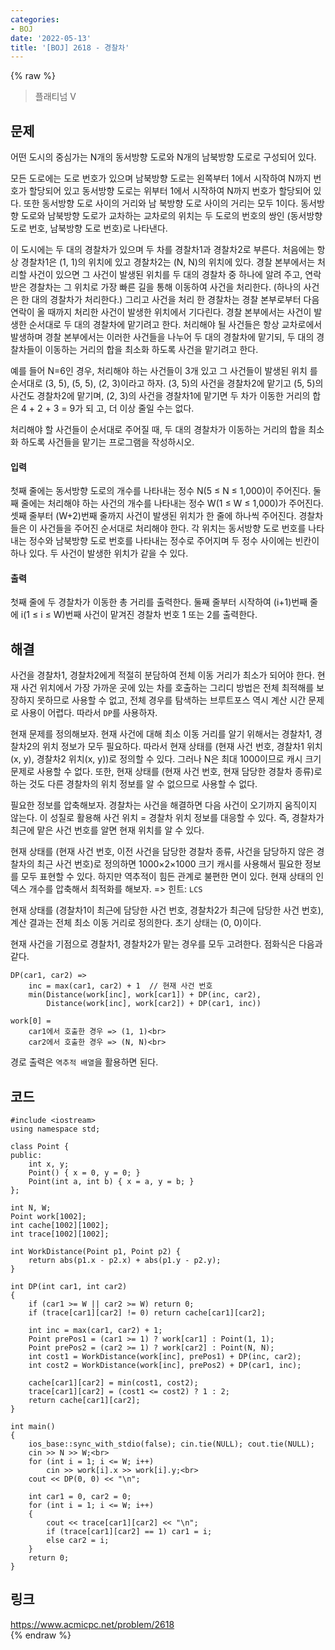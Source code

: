 ```yaml
---
categories:
- BOJ
date: '2022-05-13'
title: '[BOJ] 2618 - 경찰차'
---
```


{% raw %}
> 플래티넘 V<br>

## 문제
어떤 도시의 중심가는 N개의 동서방향 도로와 N개의 남북방향 도로로 구성되어 있다.

모든 도로에는 도로 번호가 있으며 남북방향 도로는 왼쪽부터 1에서 시작하여 N까지 번호가 할당되어 있고 동서방향 도로는 위부터 1에서 시작하여 N까지 번호가 할당되어 있다. 또한 동서방향 도로 사이의 거리와 남 북방향 도로 사이의 거리는 모두 1이다. 동서방향 도로와 남북방향 도로가 교차하는 교차로의 위치는 두 도로의 번호의 쌍인 (동서방향 도로 번호, 남북방향 도로 번호)로 나타낸다.

이 도시에는 두 대의 경찰차가 있으며 두 차를 경찰차1과 경찰차2로 부른다. 처음에는 항상 경찰차1은 (1, 1)의 위치에 있고 경찰차2는 (N, N)의 위치에 있다. 경찰 본부에서는 처리할 사건이 있으면 그 사건이 발생된 위치를 두 대의 경찰차 중 하나에 알려 주고, 연락 받은 경찰차는 그 위치로 가장 빠른 길을 통해 이동하여 사건을 처리한다. (하나의 사건은 한 대의 경찰차가 처리한다.) 그리고 사건을 처리 한 경찰차는 경찰 본부로부터 다음 연락이 올 때까지 처리한 사건이 발생한 위치에서 기다린다. 경찰 본부에서는 사건이 발생한 순서대로 두 대의 경찰차에 맡기려고 한다. 처리해야 될 사건들은 항상 교차로에서 발생하며 경찰 본부에서는 이러한 사건들을 나누어 두 대의 경찰차에 맡기되, 두 대의 경찰차들이 이동하는 거리의 합을 최소화 하도록 사건을 맡기려고 한다.

예를 들어 N=6인 경우, 처리해야 하는 사건들이 3개 있고 그 사건들이 발생된 위치 를 순서대로 (3, 5), (5, 5), (2, 3)이라고 하자. (3, 5)의 사건을 경찰차2에 맡기고 (5, 5)의 사건도 경찰차2에 맡기며, (2, 3)의 사건을 경찰차1에 맡기면 두 차가 이동한 거리의 합은 4 + 2 + 3 = 9가 되 고, 더 이상 줄일 수는 없다.

처리해야 할 사건들이 순서대로 주어질 때, 두 대의 경찰차가 이동하는 거리의 합을 최소화 하도록 사건들을 맡기는 프로그램을 작성하시오.

#### 입력
첫째 줄에는 동서방향 도로의 개수를 나타내는 정수 N(5 ≤ N ≤ 1,000)이 주어진다. 둘째 줄에는 처리해야 하는 사건의 개수를 나타내는 정수 W(1 ≤ W ≤ 1,000)가 주어진다. 셋째 줄부터 (W+2)번째 줄까지 사건이 발생된 위치가 한 줄에 하나씩 주어진다. 경찰차들은 이 사건들을 주어진 순서대로 처리해야 한다. 각 위치는 동서방향 도로 번호를 나타내는 정수와 남북방향 도로 번호를 나타내는 정수로 주어지며 두 정수 사이에는 빈칸이 하나 있다. 두 사건이 발생한 위치가 같을 수 있다.

#### 출력
첫째 줄에 두 경찰차가 이동한 총 거리를 출력한다. 둘째 줄부터 시작하여 (i+1)번째 줄에 i(1 ≤ i ≤ W)번째 사건이 맡겨진 경찰차 번호 1 또는 2를 출력한다.

## 해결
사건을 경찰차1, 경찰차2에게 적절히 분담하여 전체 이동 거리가 최소가 되어야 한다. 현재 사건 위치에서 가장 가까운 곳에 있는 차를 호출하는 그리디 방법은 전체 최적해를 보장하지 못하므로 사용할 수 없고, 전체 경우를 탐색하는 브루트포스 역시 계산 시간 문제로 사용이 어렵다. 따라서 `DP`를 사용하자.

현재 문제를 정의해보자. 현재 사건에 대해 최소 이동 거리를 알기 위해서는 경찰차1, 경찰차2의 위치 정보가 모두 필요하다. 따라서 현재 상태를 (현재 사건 번호, 경찰차1 위치(x, y), 경찰차2 위치(x, y))로 정의할 수 있다. 그러나 N은 최대 1000이므로 캐시 크기 문제로 사용할 수 없다. 또한, 현재 상태를 (현재 사건 번호, 현재 담당한 경찰차 종류)로 하는 것도 다른 경찰차의 위치 정보를 알 수 없으므로 사용할 수 없다.

필요한 정보를 압축해보자. 경찰차는 사건을 해결하면 다음 사건이 오기까지 움직이지 않는다. 이 성질로 활용해 사건 위치 = 경찰차 위치 정보를 대응할 수 있다. 즉, 경찰차가 최근에 맡은 사건 번호를 알면 현재 위치를 알 수 있다.

현재 상태를 (현재 사건 번호, 이전 사건을 담당한 경찰차 종류, 사건을 담당하지 않은 경찰차의 최근 사건 번호)로 정의하면 1000×2×1000 크기 캐시를 사용해서 필요한 정보를 모두 표현할 수 있다. 하지만 역추적이 힘든 관계로 불편한 면이 있다. 현재 상태의 인덱스 개수를 압축해서 최적화를 해보자.
=> 힌트: `LCS`<br>

현재 상태를 (경찰차1이 최근에 담당한 사건 번호, 경찰차2가 최근에 담당한 사건 번호), 계산 결과는 전체 최소 이동 거리로 정의한다. 초기 상태는 (0, 0)이다.

현재 사건을 기점으로 경찰차1, 경찰차2가 맡는 경우를 모두 고려한다. 점화식은 다음과 같다.
```
DP(car1, car2) =>
	inc = max(car1, car2) + 1  // 현재 사건 번호
	min(Distance(work[inc], work[car1]) + DP(inc, car2), 
		Distance(work[inc], work[car2]) + DP(car1, inc))

work[0] = 
	car1에서 호출한 경우 => (1, 1)<br>
	car2에서 호출한 경우 => (N, N)<br>
```

경로 출력은 `역추적 배열`을 활용하면 된다. 

## 코드
```
#include <iostream>
using namespace std;

class Point {
public:
	int x, y;
	Point() { x = 0, y = 0; }
	Point(int a, int b) { x = a, y = b; }
};

int N, W;
Point work[1002];
int cache[1002][1002];
int trace[1002][1002];

int WorkDistance(Point p1, Point p2) {
	return abs(p1.x - p2.x) + abs(p1.y - p2.y);
}

int DP(int car1, int car2)
{
	if (car1 >= W || car2 >= W) return 0;
	if (trace[car1][car2] != 0) return cache[car1][car2];
	
	int inc = max(car1, car2) + 1;
	Point prePos1 = (car1 >= 1) ? work[car1] : Point(1, 1);
	Point prePos2 = (car2 >= 1) ? work[car2] : Point(N, N);
	int cost1 = WorkDistance(work[inc], prePos1) + DP(inc, car2);
	int cost2 = WorkDistance(work[inc], prePos2) + DP(car1, inc);

	cache[car1][car2] = min(cost1, cost2);
	trace[car1][car2] = (cost1 <= cost2) ? 1 : 2;
	return cache[car1][car2];
}

int main()
{
	ios_base::sync_with_stdio(false); cin.tie(NULL); cout.tie(NULL);
	cin >> N >> W;<br>
	for (int i = 1; i <= W; i++)
		cin >> work[i].x >> work[i].y;<br>
	cout << DP(0, 0) << "\n";

	int car1 = 0, car2 = 0;
	for (int i = 1; i <= W; i++)
	{
		cout << trace[car1][car2] << "\n";
		if (trace[car1][car2] == 1) car1 = i;
		else car2 = i;
	}
	return 0;
}
```

## 링크
https://www.acmicpc.net/problem/2618<br>
{% endraw %}
